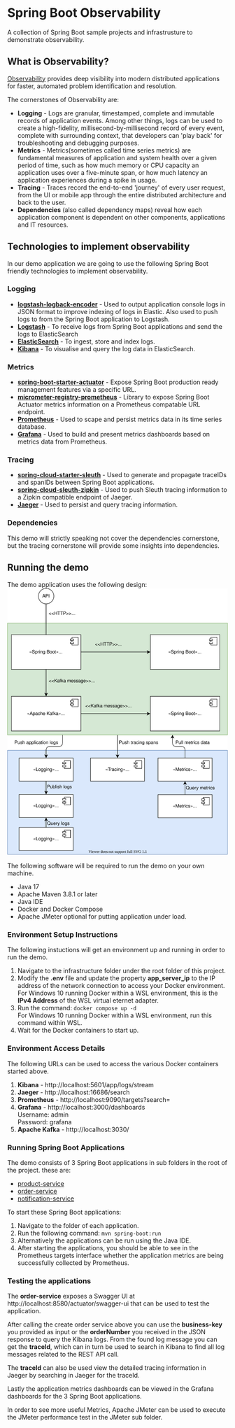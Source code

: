 # Spring Boot Observability
A collection of Spring Boot sample projects and infrastrusture to demonstrate observability.

## What is Observability?
[Observability](https://www.ibm.com/cloud/learn/observability) provides deep visibility into modern distributed applications for faster, automated problem identification and resolution.

The cornerstones of Observability are:
- **Logging** -  Logs are granular, timestamped, complete and immutable records of application events. Among other things, logs can be used to create a high-fidelity, millisecond-by-millisecond record of every event, complete with surrounding context, that developers can 'play back' for troubleshooting and debugging purposes.
- **Metrics** - Metrics(sometimes called time series metrics) are fundamental measures of application and system health over a given period of time, such as how much memory or CPU capacity an application uses over a five-minute span, or how much latency an application experiences during a spike in usage.
- **Tracing** - Traces record the end-to-end 'journey' of every user request, from the UI or mobile app through the entire distributed architecture and back to the user.
- **Dependencies** (also called dependency maps) reveal how each application component is dependent on other components, applications and IT resources.

## Technologies to implement observability
In our demo application we are going to use the following Spring Boot friendly technologies to implement observability.

### Logging
- **[logstash-logback-encoder](https://github.com/logfellow/logstash-logback-encoder)** - Used to output application console logs in JSON format to improve indexing of logs in Elastic. Also used to push logs to from the Spring Boot application to Logstash. 
- **[Logstash](https://www.elastic.co/logstash/)** - To receive logs from Spring Boot applications and send the logs to ElasticSearch 
- **[ElasticSearch](https://www.elastic.co/elasticsearch/)** - To ingest, store and index logs.
- **[Kibana](https://www.elastic.co/kibana/)** - To visualise and query the log data in ElasticSearch.

### Metrics
- **[spring-boot-starter-actuator](https://docs.spring.io/spring-boot/docs/current/reference/html/actuator.html#actuator)** - Expose Spring Boot production ready management features via a specific URL.
- **[micrometer-registry-prometheus](https://micrometer.io/docs/registry/prometheus)** - Library to expose Spring Boot Actuator metrics information on a Prometheus compatable URL endpoint.
- **[Prometheus](https://prometheus.io/)** - Used to scape and persist metrics data in its time series database.
- **[Grafana](https://grafana.com/grafana/)** - Used to build and present metrics dashboards based on metrics data from Prometheus.

### Tracing
- **[spring-cloud-starter-sleuth](https://spring.io/projects/spring-cloud-sleuth)** - Used to generate and propagate traceIDs and spanIDs between Spring Boot applications. 
- **[spring-cloud-sleuth-zipkin](https://spring.io/projects/spring-cloud-sleuth)** - Used to push Sleuth tracing information to a Zipkin compatible endpoint of Jaeger.
- **[Jaeger](https://www.jaegertracing.io/)** - Used to persist and query tracing information.

### Dependencies
This demo will strictly speaking not cover the dependencies cornerstone, but the tracing cornerstone will provide some insights into dependencies.

## Running the demo
The demo application uses the following design:
![Demo Application Design](./documentation/system-components.drawio.svg "Demo Application Design") 

The following software will be required to run the demo on your own machine.

- Java 17
- Apache Maven 3.8.1 or later
- Java IDE
- Docker and Docker Compose
- Apache JMeter optional for putting application under load.

### Environment Setup Instructions
The following instuctions will get an environment up and running in order to run the demo.

1. Navigate to the infrastructure folder under the root folder of this project.
2. Modify the **.env** file and update the property **app_server_ip** to the IP address of the network connection to access your Docker environment. For Windows 10 running Docker within a WSL environment, this is the **IPv4 Address** of the WSL virtual eternet adapter.
3. Run the command: `docker compose up -d`  
   For Windows 10 running Docker within a WSL environment, run this command within WSL.
4. Wait for the Docker containers to start up.

### Environment Access Details
The following URLs can be used to access the various Docker containers started above.

1. **Kibana** - http://localhost:5601/app/logs/stream
2. **Jaeger** - http://localhost:16686/search
3. **Prometheus** - http://localhost:9090/targets?search=
4. **Grafana** - http://localhost:3000/dashboards  
   Username: admin  
   Password: grafana
5. **Apache Kafka** - http://localhost:3030/

### Running Spring Boot Applications
The demo consists of 3 Spring Boot applications in sub folders in the root of the project. these are:
-  [product-service](http://localhost:8581/actuator)
-  [order-service](http://localhost:8580/actuator)
-  [notification-service](http://localhost:8582/actuator)

To start these Spring Boot applications:
1. Navigate to the folder of each application.
2. Run the following command: `mvn spring-boot:run`
3. Alternatively the applications can be run using the Java IDE.
4. After starting the applications, you should be able to see in the Prometheus targets interface whether the application metrics are being successfully collected by Prometheus.

### Testing the applications
The **order-service** exposes a Swagger UI at http://localhost:8580/actuator/swagger-ui that can be used to test the application.

After calling the create order service above you can use the **business-key** you provided as input or the **orderNumber** you received in the JSON response to query the Kibana logs. From the found log message you can get the **traceId**, which can in turn be used to search in Kibana to find all log messages related to the REST API call.

The **traceId** can also be used view the detailed tracing information in Jaeger by searching in Jaeger for the traceId.

Lastly the application metrics dashboards can be viewed in the Grafana dashboards for the 3 Spring Boot applications.

In order to see more useful Metrics, Apache JMeter can be used to execute the JMeter performance test in the JMeter sub folder.